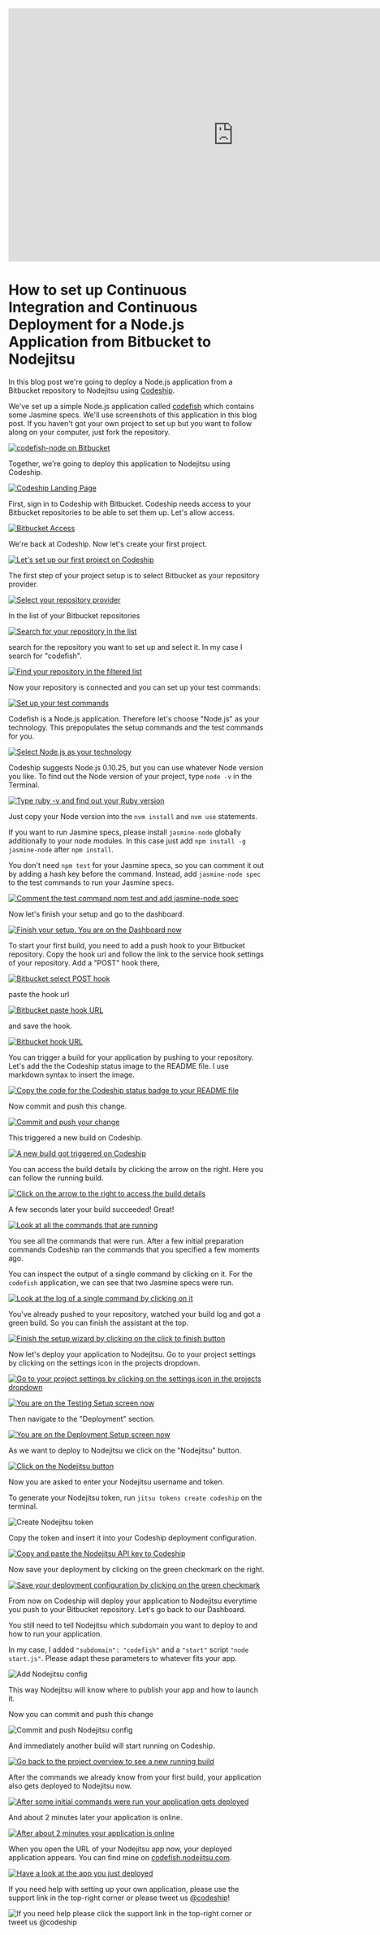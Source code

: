 












<iframe src="http://player.vimeo.com/video/" height="498" width="885" allowfullscreen="" frameborder="0"></iframe>

How to set up Continuous Integration and Continuous Deployment for a Node.js Application from Bitbucket to Nodejitsu
======================

In this blog post we're going to deploy a Node.js application from a Bitbucket repository to Nodejitsu using [Codeship][codeship].





We've set up a simple Node.js application called [codefish][codefish-repo] which contains some Jasmine specs. We'll use screenshots of this application in this blog post. If you haven't got your own project to set up but you want to follow along on your computer, just fork the repository.

[![codefish-node on Bitbucket][screenshot-repository]][screenshot-repository]





Together, we're going to deploy this application to Nodejitsu using Codeship.

[![Codeship Landing Page][screenshot-codefish-landingpage]][screenshot-codefish-landingpage]

First, sign in to Codeship with Bitbucket. Codeship needs access to your Bitbucket repositories to be able to set them up. Let's allow access.

[![Bitbucket Access][screenshot-oauth]][screenshot-oauth]

We're back at Codeship. Now let's create your first project.

[![Let's set up our first project on Codeship][screenshot-codeship-welcome]][screenshot-codeship-welcome]





The first step of your project setup is to select Bitbucket as your repository provider.

[![Select your repository provider][screenshot-repo-provider-selection]][screenshot-repo-provider-selection]

In the list of your Bitbucket repositories

[![Search for your repository in the list][screenshot-repo-selection]][screenshot-repo-selection]

search for the repository you want to set up and select it. In my case I search for "codefish".

[![Find your repository in the filtered list][screenshot-repo-selection-filtered]][screenshot-repo-selection-filtered]

Now your repository is connected and you can set up your test commands:

[![Set up your test commands][screenshot-codeship-technology]][screenshot-codeship-technology]

Codefish is a Node.js application. Therefore let's choose "Node.js" as your technology. This prepopulates the setup commands and the test commands for you.

[![Select Node.js as your technology][screenshot-codeship-technology-selected]][screenshot-codeship-technology-selected]





Codeship suggests Node.js 0.10.25, but you can use whatever Node version you like. To find out the Node version of your project, type `node -v` in the Terminal.

[![Type ruby -v and find out your Ruby version][screenshot-technology-version]][screenshot-technology-version]

Just copy your Node version into the `nvm install` and `nvm use` statements.

If you want to run Jasmine specs, please install `jasmine-node` globally additionally to your node modules. In this case just add `npm install -g jasmine-node` after `npm install`.

You don't need `npm test` for your Jasmine specs, so you can comment it out by adding a hash key before the command. Instead, add `jasmine-node spec` to the test commands to run your Jasmine specs.

[![Comment the test command `npm test` and add `jasmine-node spec`][screenshot-test-commands]][screenshot-test-commands]





Now let's finish your setup and go to the dashboard.

[![Finish your setup. You are on the Dashboard now][screenshot-codeship-dasboard]][screenshot-codeship-dasboard]





To start your first build, you need to add a push hook to your Bitbucket repository. Copy the hook url and follow the link to the service hook settings of your repository. Add a "POST" hook there,

[![Bitbucket select POST hook][screenshot-select-post-hook]][screenshot-select-post-hook]

paste the hook url

[![Bitbucket paste hook URL][screenshot-paste-hook-url]][screenshot-paste-hook-url]

and save the hook.

[![Bitbucket hook URL][screenshot-hook-added]][screenshot-hook-added]





You can trigger a build for your application by pushing to your repository. Let's add the the Codeship status image to the README file. I use markdown syntax to insert the image.

[![Copy the code for the Codeship status badge to your README file][screenshot-codeship-readme]][screenshot-codeship-readme]

Now commit and push this change.

[![Commit and push your change][screenshot-codeship-push]][screenshot-codeship-push]

This triggered a new build on Codeship.

[![A new build got triggered on Codeship][screenshot-first-build-running]][screenshot-first-build-running]

You can access the build details by clicking the arrow on the right. Here you can follow the running build.

[![Click on the arrow to the right to access the build details][screenshot-first-build-running-details]][screenshot-first-build-running-details]

A few seconds later your build succeeded! Great!

[![Look at all the commands that are running][screenshot-first-build-finished]][screenshot-first-build-finished]

You see all the commands that were run. After a few initial preparation commands Codeship ran the commands that you specified a few moments ago.





You can inspect the output of a single command by clicking on it. For the `codefish` application, we can see that two Jasmine specs were run.

[![Look at the log of a single command by clicking on it][screenshot-build-log]][screenshot-build-log]





You've already pushed to your repository, watched your build log and got a green build. So you can finish the assistant at the top.

[![Finish the setup wizard by clicking on the click to finish button][screenshot-build-without-road-to-success]][screenshot-build-without-road-to-success]





Now let's deploy your application to Nodejitsu. Go to your project settings by clicking on the settings icon in the projects dropdown.

[![Go to your project settings by clicking on the settings icon in the projects dropdown][screenshot-go-to-project-settings]][screenshot-go-to-project-settings]

[![You are on the Testing Setup screen now][screenshot-project-settings]][screenshot-project-settings]

Then navigate to the "Deployment" section.

[![You are on the Deployment Setup screen now][screenshot-deployment-settings]][screenshot-deployment-settings]

As we want to deploy to Nodejitsu we click on the "Nodejitsu" button.

[![Click on the Nodejitsu button][screenshot-new-deployment]][screenshot-new-deployment]





Now you are asked to enter your Nodejitsu username and token.

To generate your Nodejitsu token, run `jitsu tokens create codeship` on the terminal.

![Create Nodejitsu token][screenshot-create-deployment-token]

Copy the token and insert it into your Codeship deployment configuration.





[![Copy and paste the Nodejitsu API key to Codeship][screenshot-complete-deployment]][screenshot-complete-deployment]

Now save your deployment by clicking on the green checkmark on the right.

[![Save your deployment configuration by clicking on the green checkmark][screenshot-saved-deployment]][screenshot-saved-deployment]

From now on Codeship will deploy your application to Nodejitsu everytime you push to your Bitbucket repository.
Let's go back to our Dashboard.





You still need to tell Nodejitsu which subdomain you want to deploy to and how to run your application.

In my case, I added `"subdomain": "codefish"` and a `"start"` script `"node start.js"`. Please adapt these parameters to whatever fits your app.

![Add Nodejitsu config][screenshot-add-deployment-config]

This way Nodejitsu will know where to publish your app and how to launch it.

Now you can commit and push this change

![Commit and push Nodejitsu config][screenshot-commit-and-push-deployment-config]





And immediately another build will start running on Codeship.

[![Go back to the project overview to see a new running build][screenshot-deploy-build-started]][screenshot-deploy-build-started]

After the commands we already know from your first build, your application also gets deployed to Nodejitsu now.

[![After some initial commands were run your application gets deployed][screenshot-build-deployment]][screenshot-build-deployment]

And about 2 minutes later your application is online.

[![After about 2 minutes your application is online][screenshot-build-deployment-complete]][screenshot-build-deployment-complete]





When you open the URL of your Nodejitsu app now, your deployed application appears. You can find mine on [codefish.nodejitsu.com][codefish-live].

[![Have a look at the app you just deployed][screenshot-deployed-application]][screenshot-deployed-application]

If you need help with setting up your own application, please use the support link in the top-right corner or please tweet us [@codeship][codeship-twitter]!

![If you need help please click the support link in the top-right corner or tweet us @codeship][screenshot-build-deployment-complete]



 [codeship]: https://www.codeship.io/
 [codeship-twitter]: http://www.twitter.com/codeship
 
 [codefish-repo]: https://bitbucket.org/codeship-tutorials/codefish-node
 
 
 [codefish-live]: http://codefish.nodejitsu.com
 
 [screenshot-repository]: https://raw.githubusercontent.com/codeship/screencast-storyboards/node-bitbucket-nodejitsu/screenshots/bitbucket/codefish-node/repository.png
 [screenshot-codefish-landingpage]: https://raw.githubusercontent.com/codeship/screencast-storyboards/node-bitbucket-nodejitsu/screenshots/codeship-landingpage.png
 [screenshot-oauth]: https://raw.githubusercontent.com/codeship/screencast-storyboards/node-bitbucket-nodejitsu/screenshots/bitbucket/oauth.png
 [screenshot-codeship-welcome]: https://raw.githubusercontent.com/codeship/screencast-storyboards/node-bitbucket-nodejitsu/screenshots/codeship-welcome.png
 [screenshot-repo-provider-selection]: https://raw.githubusercontent.com/codeship/screencast-storyboards/node-bitbucket-nodejitsu/screenshots/bitbucket/repo-provider-selection.png
 [screenshot-repo-selection]: https://raw.githubusercontent.com/codeship/screencast-storyboards/node-bitbucket-nodejitsu/screenshots/repo-selection.png
 [screenshot-repo-selection-filtered]: https://raw.githubusercontent.com/codeship/screencast-storyboards/node-bitbucket-nodejitsu/screenshots/node/codefish-node-selection-filtered.png
 [screenshot-codeship-technology]: https://raw.githubusercontent.com/codeship/screencast-storyboards/node-bitbucket-nodejitsu/screenshots/codeship-technology.png
 [screenshot-codeship-technology-selected]: https://raw.githubusercontent.com/codeship/screencast-storyboards/node-bitbucket-nodejitsu/screenshots/node/codeship-technology.png
 [screenshot-technology-version]: https://raw.githubusercontent.com/codeship/screencast-storyboards/node-bitbucket-nodejitsu/screenshots/node/technology-version.png
 [screenshot-test-commands]: https://raw.githubusercontent.com/codeship/screencast-storyboards/node-bitbucket-nodejitsu/screenshots/node/test-commands.png
 [screenshot-codeship-dasboard]: https://raw.githubusercontent.com/codeship/screencast-storyboards/node-bitbucket-nodejitsu/screenshots/bitbucket/codefish-node/codeship-dashboard.png
 [screenshot-codeship-image]: https://raw.githubusercontent.com/codeship/screencast-storyboards/node-bitbucket-nodejitsu/screenshots/node/codeship-image.png
 [screenshot-codeship-readme]: https://raw.githubusercontent.com/codeship/screencast-storyboards/node-bitbucket-nodejitsu/screenshots/node/readme.png
 [screenshot-codeship-push]: https://raw.githubusercontent.com/codeship/screencast-storyboards/node-bitbucket-nodejitsu/screenshots/bitbucket/codefish-node/push.png
 [screenshot-first-build-running]: https://raw.githubusercontent.com/codeship/screencast-storyboards/node-bitbucket-nodejitsu/screenshots/node/first-build-running.png
 [screenshot-first-build-running-details]: https://raw.githubusercontent.com/codeship/screencast-storyboards/node-bitbucket-nodejitsu/screenshots/bitbucket/codefish-node/first-build-running-details.png
 [screenshot-first-build-finished]: https://raw.githubusercontent.com/codeship/screencast-storyboards/node-bitbucket-nodejitsu/screenshots/bitbucket/codefish-node/first-build-finished.png
 [screenshot-build-log]: https://raw.githubusercontent.com/codeship/screencast-storyboards/node-bitbucket-nodejitsu/screenshots/bitbucket/codefish-node/build-log.png
 [screenshot-build-without-road-to-success]: https://raw.githubusercontent.com/codeship/screencast-storyboards/node-bitbucket-nodejitsu/screenshots/bitbucket/codefish-node/build-without-road-to-success.png
 [screenshot-go-to-project-settings]: https://raw.githubusercontent.com/codeship/screencast-storyboards/node-bitbucket-nodejitsu/screenshots/bitbucket/codefish-node/go-to-project-settings.png
 [screenshot-project-settings]: https://raw.githubusercontent.com/codeship/screencast-storyboards/node-bitbucket-nodejitsu/screenshots/node/project-settings.png
 [screenshot-deployment-settings]: https://raw.githubusercontent.com/codeship/screencast-storyboards/node-bitbucket-nodejitsu/screenshots/node/deployment-settings.png
 [screenshot-new-deployment]: https://raw.githubusercontent.com/codeship/screencast-storyboards/node-bitbucket-nodejitsu/screenshots/node/nodejitsu/new-deployment.png
 [screenshot-heroku-apps]: https://raw.githubusercontent.com/codeship/screencast-storyboards/node-bitbucket-nodejitsu/screenshots/nodejitsu/heroku-apps.png
 [screenshot-create-heroku-app]: https://raw.githubusercontent.com/codeship/screencast-storyboards/node-bitbucket-nodejitsu/screenshots/nodejitsu/create-heroku-app.png
 [screenshot-heroku-app-created]: https://raw.githubusercontent.com/codeship/screencast-storyboards/node-bitbucket-nodejitsu/screenshots/nodejitsu/heroku-app-created.png
 [screenshot-heroku-deployment-name]: https://raw.githubusercontent.com/codeship/screencast-storyboards/node-bitbucket-nodejitsu/screenshots/node/nodejitsu/heroku-deployment-name.png
 [screenshot-show-api-key]: https://raw.githubusercontent.com/codeship/screencast-storyboards/node-bitbucket-nodejitsu/screenshots/nodejitsu/show-api-key.png
 [screenshot-complete-deployment]: https://raw.githubusercontent.com/codeship/screencast-storyboards/node-bitbucket-nodejitsu/screenshots/node/nodejitsu/complete-deployment.png
 [screenshot-saved-deployment]: https://raw.githubusercontent.com/codeship/screencast-storyboards/node-bitbucket-nodejitsu/screenshots/node/nodejitsu/saved-deployment.png
 [screenshot-added-paragraph]: https://raw.githubusercontent.com/codeship/screencast-storyboards/node-bitbucket-nodejitsu/screenshots/node/added-paragraph.png
 [screenshot-commit-and-push-paragraph]: https://raw.githubusercontent.com/codeship/screencast-storyboards/node-bitbucket-nodejitsu/screenshots/bitbucket/codefish-node/commit-and-push-paragraph.png
 [screenshot-deploy-build-started]: https://raw.githubusercontent.com/codeship/screencast-storyboards/node-bitbucket-nodejitsu/screenshots/node/nodejitsu/deploy-build-started.png
 [screenshot-build-deployment]: https://raw.githubusercontent.com/codeship/screencast-storyboards/node-bitbucket-nodejitsu/screenshots/node/nodejitsu/build-deployment.png
 [screenshot-build-deployment-complete]: https://raw.githubusercontent.com/codeship/screencast-storyboards/node-bitbucket-nodejitsu/screenshots/node/nodejitsu/build-deployment-complete.png
 [screenshot-deployed-application]: https://raw.githubusercontent.com/codeship/screencast-storyboards/node-bitbucket-nodejitsu/screenshots/node/nodejitsu/deployed-application.png
 [screenshot-select-post-hook]: https://raw.githubusercontent.com/codeship/screencast-storyboards/node-bitbucket-nodejitsu/screenshots/bitbucket/codefish-node/select-post-hook.png
 [screenshot-paste-hook-url]: https://raw.githubusercontent.com/codeship/screencast-storyboards/node-bitbucket-nodejitsu/screenshots/bitbucket/codefish-node/paste-hook-url.png
 [screenshot-hook-added]: https://raw.githubusercontent.com/codeship/screencast-storyboards/node-bitbucket-nodejitsu/screenshots/bitbucket/codefish-node/hook-added.png
 [screenshot-deployment-username]: https://raw.githubusercontent.com/codeship/screencast-storyboards/node-bitbucket-nodejitsu/screenshots/node/nodejitsu/username.png
 [screenshot-create-deployment-token]: https://raw.githubusercontent.com/codeship/screencast-storyboards/node-bitbucket-nodejitsu/screenshots/node/nodejitsu/create-token.png
 [screenshot-add-deployment-config]: https://raw.githubusercontent.com/codeship/screencast-storyboards/node-bitbucket-nodejitsu/screenshots/nodejitsu/add-config.png
 [screenshot-commit-and-push-deployment-config]: https://raw.githubusercontent.com/codeship/screencast-storyboards/node-bitbucket-nodejitsu/screenshots/bitbucket/codefish-node/nodejitsu/commit-and-push-deployment-config.png
 [screenshot-dotcloud-api-key]: https://raw.githubusercontent.com/codeship/screencast-storyboards/node-bitbucket-nodejitsu/screenshots/nodejitsu/api-key.png
 [screenshot-dotcloud-deployment-api-key]: https://raw.githubusercontent.com/codeship/screencast-storyboards/node-bitbucket-nodejitsu/screenshots/node/nodejitsu/deployment-api-key.png
 [screenshot-dotcloud-yml]: https://raw.githubusercontent.com/codeship/screencast-storyboards/node-bitbucket-nodejitsu/screenshots/node/nodejitsu/dotcloud-yml.png
 [screenshot-dotcloud-wsgi-py]: https://raw.githubusercontent.com/codeship/screencast-storyboards/node-bitbucket-nodejitsu/screenshots/node/nodejitsu/wsgi-py.png
 [screenshot-deployment-documentation-page]: https://raw.githubusercontent.com/codeship/screencast-storyboards/node-bitbucket-nodejitsu/screenshots/node/nodejitsu/documentation-page.png
 [screenshot-empty-deployment]: https://raw.githubusercontent.com/codeship/screencast-storyboards/node-bitbucket-nodejitsu/screenshots/node/nodejitsu/empty-deployment.png
 [screenshot-deployment-home-page]: https://raw.githubusercontent.com/codeship/screencast-storyboards/node-bitbucket-nodejitsu/screenshots/nodejitsu/home-page.png
 [screenshot-new-deployment-app]: https://raw.githubusercontent.com/codeship/screencast-storyboards/node-bitbucket-nodejitsu/screenshots/node/nodejitsu/new-deployment-app.png
 [screenshot-deployment-oauth]: https://raw.githubusercontent.com/codeship/screencast-storyboards/node-bitbucket-nodejitsu/screenshots/nodejitsu/oauth.png
 [screenshot-app-yml]: https://raw.githubusercontent.com/codeship/screencast-storyboards/node-bitbucket-nodejitsu/screenshots/node/nodejitsu/app-yml.png
 [screenshot-install-tool]: https://raw.githubusercontent.com/codeship/screencast-storyboards/node-bitbucket-nodejitsu/screenshots/nodejitsu/install-tool.png
 [screenshot-sign-in-to-deployment]: https://raw.githubusercontent.com/codeship/screencast-storyboards/node-bitbucket-nodejitsu/screenshots/nodejitsu/sign-in-to-deployment.png
 [screenshot-create-api-token]: https://raw.githubusercontent.com/codeship/screencast-storyboards/node-bitbucket-nodejitsu/screenshots/nodejitsu/create-api-token.png
 [screenshot-insert-api-token]: https://raw.githubusercontent.com/codeship/screencast-storyboards/node-bitbucket-nodejitsu/screenshots/nodejitsu/insert-api-token.png
 [screenshot-look-up-url]: https://raw.githubusercontent.com/codeship/screencast-storyboards/node-bitbucket-nodejitsu/screenshots/nodejitsu/look-up-url.png

